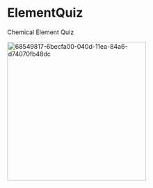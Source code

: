 # ElementQuiz
Chemical Element Quiz


<img width="319" alt="68549817-6becfa00-040d-11ea-84a6-d74070fb48dc" src="https://user-images.githubusercontent.com/43841583/68550542-b625a980-0414-11ea-963f-e2ef582106f8.png">

